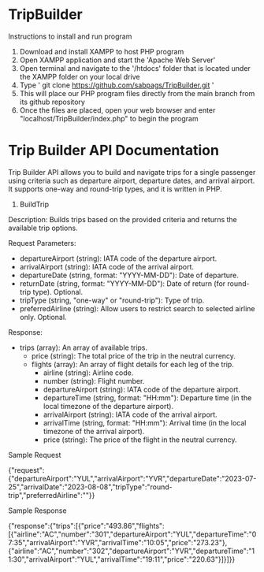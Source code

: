 # TripBuilder

Instructions to install and run program

1. Download and install XAMPP to host PHP program
2. Open XAMPP application and start the 'Apache Web Server'
3. Open terminal and navigate to the '/htdocs' folder that is located under the XAMPP folder on your local drive
4. Type ' git clone https://github.com/sabpags/TripBuilder.git '
5. This will place our PHP program files directly from the main branch from its github repository
6. Once the files are placed, open your web browser and enter "localhost/TripBuilder/index.php" to begin the program

# Trip Builder API Documentation

Trip Builder API allows you to build and navigate trips for a single passenger using criteria such as departure airport, departure dates, and arrival airport. It supports one-way and round-trip types, and it is written in PHP.

1. BuildTrip

Description: Builds trips based on the provided criteria and returns the available trip options.

Request Parameters:
* departureAirport (string): IATA code of the departure airport.
* arrivalAirport (string): IATA code of the arrival airport.
* departureDate (string, format: "YYYY-MM-DD"): Date of departure.
* returnDate (string, format: "YYYY-MM-DD"): Date of return (for round-trip type). Optional.
* tripType (string, "one-way" or "round-trip"): Type of trip.
* preferredAirline (string): Allow users to restrict search to selected airline only. Optional.

Response:

* trips (array): An array of available trips.
    * price (string): The total price of the trip in the neutral currency.
    * flights (array): An array of flight details for each leg of the trip.
        * airline (string): Airline code.
        * number (string): Flight number.
        * departureAirport (string): IATA code of the departure airport.
        * departureTime (string, format: "HH:mm"): Departure time (in the local timezone of the departure airport).
        * arrivalAirport (string): IATA code of the arrival airport.
        * arrivalTime (string, format: "HH:mm"): Arrival time (in the local timezone of the arrival airport).
        * price (string): The price of the flight in the neutral currency.


Sample Request

{"request":{"departureAirport":"YUL","arrivalAirport":"YVR","departureDate":"2023-07-25","arrivalDate":"2023-08-08","tripType":"round-trip","preferredAirline":""}}

Sample Response

{"response":{"trips":[{"price":"493.86","flights":[{"airline":"AC","number":"301","departureAirport":"YUL","departureTime":"07:35","arrivalAirport":"YVR","arrivalTime":"10:05","price":"273.23"},{"airline":"AC","number":"302","departureAirport":"YVR","departureTime":"11:30","arrivalAirport":"YUL","arrivalTime":"19:11","price":"220.63"}]}]}}
